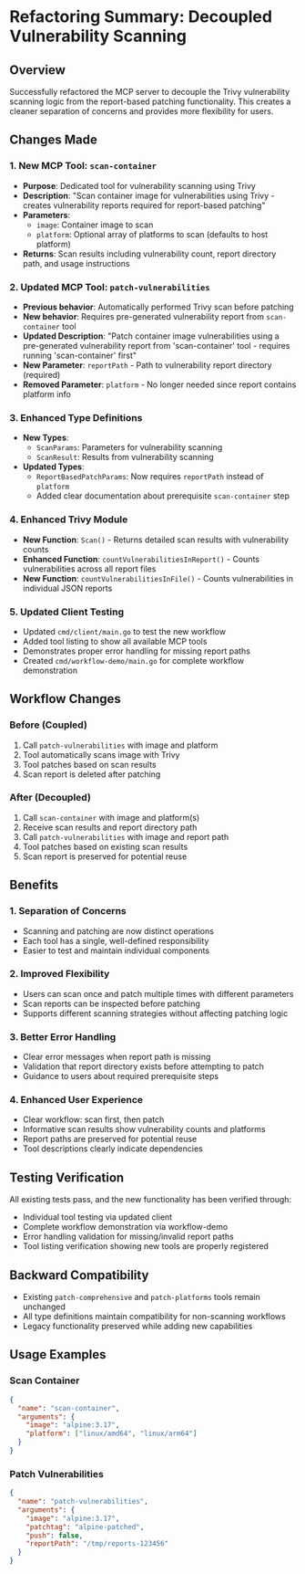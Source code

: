 # Refactoring Summary: Decoupled Vulnerability Scanning

## Overview

Successfully refactored the MCP server to decouple the Trivy vulnerability scanning logic from the report-based patching functionality. This creates a cleaner separation of concerns and provides more flexibility for users.

## Changes Made

### 1. New MCP Tool: `scan-container`

- **Purpose**: Dedicated tool for vulnerability scanning using Trivy
- **Description**: "Scan container image for vulnerabilities using Trivy - creates vulnerability reports required for report-based patching"
- **Parameters**:
  - `image`: Container image to scan
  - `platform`: Optional array of platforms to scan (defaults to host platform)
- **Returns**: Scan results including vulnerability count, report directory path, and usage instructions

### 2. Updated MCP Tool: `patch-vulnerabilities`

- **Previous behavior**: Automatically performed Trivy scan before patching
- **New behavior**: Requires pre-generated vulnerability report from `scan-container` tool
- **Updated Description**: "Patch container image vulnerabilities using a pre-generated vulnerability report from 'scan-container' tool - requires running 'scan-container' first"
- **New Parameter**: `reportPath` - Path to vulnerability report directory (required)
- **Removed Parameter**: `platform` - No longer needed since report contains platform info

### 3. Enhanced Type Definitions

- **New Types**:
  - `ScanParams`: Parameters for vulnerability scanning
  - `ScanResult`: Results from vulnerability scanning
- **Updated Types**:
  - `ReportBasedPatchParams`: Now requires `reportPath` instead of `platform`
  - Added clear documentation about prerequisite `scan-container` step

### 4. Enhanced Trivy Module

- **New Function**: `Scan()` - Returns detailed scan results with vulnerability counts
- **Enhanced Function**: `countVulnerabilitiesInReport()` - Counts vulnerabilities across all report files
- **New Function**: `countVulnerabilitiesInFile()` - Counts vulnerabilities in individual JSON reports

### 5. Updated Client Testing

- Updated `cmd/client/main.go` to test the new workflow
- Added tool listing to show all available MCP tools
- Demonstrates proper error handling for missing report paths
- Created `cmd/workflow-demo/main.go` for complete workflow demonstration

## Workflow Changes

### Before (Coupled)

1. Call `patch-vulnerabilities` with image and platform
2. Tool automatically scans image with Trivy
3. Tool patches based on scan results
4. Scan report is deleted after patching

### After (Decoupled)

1. Call `scan-container` with image and platform(s)
2. Receive scan results and report directory path
3. Call `patch-vulnerabilities` with image and report path
4. Tool patches based on existing scan results
5. Scan report is preserved for potential reuse

## Benefits

### 1. Separation of Concerns

- Scanning and patching are now distinct operations
- Each tool has a single, well-defined responsibility
- Easier to test and maintain individual components

### 2. Improved Flexibility

- Users can scan once and patch multiple times with different parameters
- Scan reports can be inspected before patching
- Supports different scanning strategies without affecting patching logic

### 3. Better Error Handling

- Clear error messages when report path is missing
- Validation that report directory exists before attempting to patch
- Guidance to users about required prerequisite steps

### 4. Enhanced User Experience

- Clear workflow: scan first, then patch
- Informative scan results show vulnerability counts and platforms
- Report paths are preserved for potential reuse
- Tool descriptions clearly indicate dependencies

## Testing Verification

All existing tests pass, and the new functionality has been verified through:

- Individual tool testing via updated client
- Complete workflow demonstration via workflow-demo
- Error handling validation for missing/invalid report paths
- Tool listing verification showing new tools are properly registered

## Backward Compatibility

- Existing `patch-comprehensive` and `patch-platforms` tools remain unchanged
- All type definitions maintain compatibility for non-scanning workflows
- Legacy functionality preserved while adding new capabilities

## Usage Examples

### Scan Container

```json
{
  "name": "scan-container",
  "arguments": {
    "image": "alpine:3.17",
    "platform": ["linux/amd64", "linux/arm64"]
  }
}
```

### Patch Vulnerabilities

```json
{
  "name": "patch-vulnerabilities",
  "arguments": {
    "image": "alpine:3.17",
    "patchtag": "alpine-patched",
    "push": false,
    "reportPath": "/tmp/reports-123456"
  }
}
```
